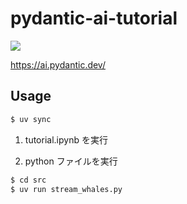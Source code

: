 # pydantic-ai-tutorial

<img src="https://img.shields.io/badge/-Python-F2C63C.svg?logo=python&style=for-the-badge">

https://ai.pydantic.dev/

## **Usage**

```bash
$ uv sync
```

1. tutorial.ipynb を実行

2. python ファイルを実行

```bash
$ cd src
$ uv run stream_whales.py
```
